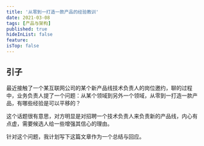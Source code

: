 ```yaml
---
title: '从零到一打造一款产品的经验教训'
date: 2021-03-08
tags: [产品与架构]
published: true
hideInList: false
feature: 
isTop: false
---
```


## 引子

最近接触了一个某互联网公司的某个新产品线技术负责人的岗位邀约，聊的过程中，业务负责人提了一个问题：从某个领域到另外一个领域，从零到一打造一款产品，有哪些经验是可以平移的？

这个话题很有意思，对方明显是对招聘一个技术负责人来负责新的产品线，内心有点虚，需要候选人给一些增强其信心的理由。

针对这个问题，我计划写下这篇文章作为一个总结与回应。
